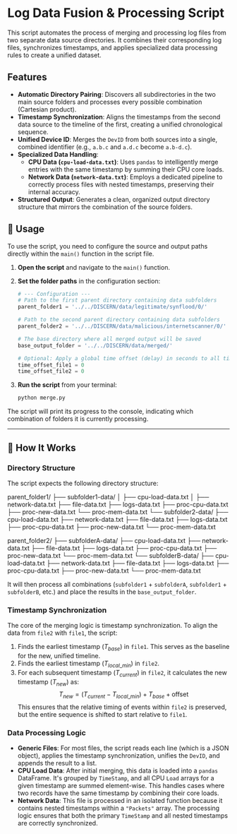 # Log Data Fusion & Processing Script

This script automates the process of merging and processing log files from two separate data source directories. It combines their corresponding log files, synchronizes timestamps, and applies specialized data processing rules to create a unified dataset.

## Features

* **Automatic Directory Pairing**: Discovers all subdirectories in the two main source folders and processes every possible combination (Cartesian product).
* **Timestamp Synchronization**: Aligns the timestamps from the second data source to the timeline of the first, creating a unified chronological sequence.
* **Unified Device ID**: Merges the `DevID` from both sources into a single, combined identifier (e.g., `a.b.c` and `a.d.c` become `a.b-d.c`).
* **Specialized Data Handling**:
    * **CPU Data (`cpu-load-data.txt`)**: Uses `pandas` to intelligently merge entries with the same timestamp by summing their CPU core loads.
    * **Network Data (`network-data.txt`)**: Employs a dedicated pipeline to correctly process files with nested timestamps, preserving their internal accuracy.
* **Structured Output**: Generates a clean, organized output directory structure that mirrors the combination of the source folders.


## 🚀 Usage

To use the script, you need to configure the source and output paths directly within the `main()` function in the script file.

1.  **Open the script** and navigate to the `main()` function.

2.  **Set the folder paths** in the configuration section:

    ```python
    # --- Configuration ---
    # Path to the first parent directory containing data subfolders
    parent_folder1 = '../../DISCERN/data/legitimate/synflood/0/'

    # Path to the second parent directory containing data subfolders
    parent_folder2 = '../../DISCERN/data/malicious/internetscanner/0/'

    # The base directory where all merged output will be saved
    base_output_folder = '../../DISCERN/data/merged/'

    # Optional: Apply a global time offset (delay) in seconds to all timestamps in a file
    time_offset_file1 = 0
    time_offset_file2 = 0
    ```

3.  **Run the script** from your terminal:
    ```bash
    python merge.py
    ```

The script will print its progress to the console, indicating which combination of folders it is currently processing.

---

## 🧠 How It Works

### Directory Structure

The script expects the following directory structure:

parent_folder1/
├── subfolder1-data/
│   ├── cpu-load-data.txt
│   ├── network-data.txt
    ├── file-data.txt
    ├── logs-data.txt
    ├── proc-cpu-data.txt
    ├── proc-new-data.txt
    └── proc-mem-data.txt
└── subfolder2-data/
    ├── cpu-load-data.txt
    ├── network-data.txt
    ├── file-data.txt
    ├── logs-data.txt
    ├── proc-cpu-data.txt
    ├── proc-new-data.txt
    └── proc-mem-data.txt

parent_folder2/
├── subfolderA-data/
    ├── cpu-load-data.txt
    ├── network-data.txt
    ├── file-data.txt
    ├── logs-data.txt
    ├── proc-cpu-data.txt
    ├── proc-new-data.txt
    └── proc-mem-data.txt
└── subfolderB-data/
    ├── cpu-load-data.txt
    ├── network-data.txt
    ├── file-data.txt
    ├── logs-data.txt
    ├── proc-cpu-data.txt
    ├── proc-new-data.txt
    └── proc-mem-data.txt


It will then process all combinations (`subfolder1` + `subfolderA`, `subfolder1` + `subfolderB`, etc.) and place the results in the `base_output_folder`.

### Timestamp Synchronization

The core of the merging logic is timestamp synchronization. To align the data from `file2` with `file1`, the script:
1.  Finds the earliest timestamp ($T_{base}$) in `file1`. This serves as the baseline for the new, unified timeline.
2.  Finds the earliest timestamp ($T_{local\_min}$) in `file2`.
3.  For each subsequent timestamp ($T_{current}$) in `file2`, it calculates the new timestamp ($T_{new}$) as:
    $$T_{new} = (T_{current} - T_{local\_min}) + T_{base} + \text{offset}$$
This ensures that the relative timing of events within `file2` is preserved, but the entire sequence is shifted to start relative to `file1`.

### Data Processing Logic

* **Generic Files**: For most files, the script reads each line (which is a JSON object), applies the timestamp synchronization, unifies the `DevID`, and appends the result to a list.
* **CPU Load Data**: After initial merging, this data is loaded into a `pandas` DataFrame. It's grouped by `TimeStamp`, and all CPU `Load` arrays for a given timestamp are summed element-wise. This handles cases where two records have the same timestamp by combining their core loads.
* **Network Data**: This file is processed in an isolated function because it contains nested timestamps within a `"Packets"` array. The processing logic ensures that both the primary `TimeStamp` and all nested timestamps are correctly synchronized.